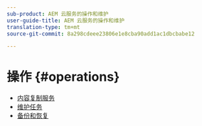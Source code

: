 ```yaml
---
sub-product: AEM 云服务的操作和维护
user-guide-title: AEM 云服务的操作和维护
translation-type: tm+mt
source-git-commit: 8a298cdeee23806e1e8cba90add1ac1dbcbabe12

---
```



# 操作 {#operations}

+ [内容复制服务](replication.md)
+ [维护任务](maintenance.md)
+ [备份和恢复](backup.md)

